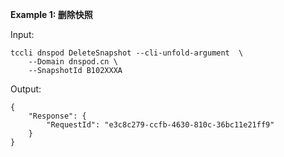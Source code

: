 **Example 1: 删除快照**

 

Input: 

```
tccli dnspod DeleteSnapshot --cli-unfold-argument  \
    --Domain dnspod.cn \
    --SnapshotId B102XXXA
```

Output: 
```
{
    "Response": {
        "RequestId": "e3c8c279-ccfb-4630-810c-36bc11e21ff9"
    }
}
```

